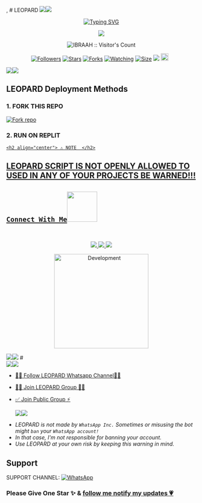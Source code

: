 , # LEOPARD 
   <a><img src='https://i.imgur.com/LyHic3i.gif'/></a><a><img src='https://i.imgur.com/LyHic3i.gif'/></a>
<p align="center">
<p align="center">
  <a href="https://git.io/typing-svg"><img src="https://readme-typing-svg.demolab.com?font=EB+Garamond&weight=800&size=28&duration=4000&pause=1000&random=false&width=435&lines=+•★⃝ LEOPARD★⃝•;MULTI-DEVICE+WHATSAPP+BOT;DEVELOPED+BY+IBRAAH+IBRAAH;RELEASED+DATE+22%2F6%2F2024." alt="Typing SVG" /></a>
 </p>
<p align="center">
<img src="https://telegra.ph/file/f0868869d3df4cb3353c3.jpg"/> 
<p align="center"><img src="https://profile-counter.glitch.me/{IBRAAH}/count.svg" alt="IBRAAH :: Visitor's Count" /></p>
<p align="center">
<a href="https://github.com/Ibraah2/LEOPARD/followers"><img title="Followers" src="https://img.shields.io/github/followers/IBRAAH?color=red&style=flat-square"></a>
<a href="https://github.com/Ibraah2/LEOPARD/stargazers/"><img title="Stars" src="https://img.shields.io/github/stars/Ibraah2/LEOPARD?color=blue&style=flat-square"></a>
<a href="https://github.com/Ibraah2/LEOPARD/network/members"><img title="Forks" src="https://img.shields.io/github/forks/Ibraah2/LEOPARD?color=red&style=flat-square"></a>
<a href="https://github.com/Ibraah2/LEOPARD/watchers"><img title="Watching" src="https://img.shields.io/github/watchers/Ibraah2/LEOPARD?label=Watchers&color=blue&style=flat-square"></a>
<a href="https://github.com/Ibraah2/LEOPARD/"><img title="Size" src="https://img.shields.io/github/repo-size/Ibraah2/LEOPARD?style=flat-square&color=green"></a>
<a href="https://hits.seeyoufarm.com"><img src="https://hits.seeyoufarm.com/api/count/incr/badge.svg?url=https%3A%2F%2Fgithub.com%2FIbraah2%2FLEOPARD&count_bg=%2379C83D&title_bg=%23555555&icon=probot.svg&icon_color=%2300FF6D&title=hits&edge_flat=false"/></a>
<a href="https://github.com/Ibraah2/LEOPARD/graphs/commit-activity"><img height="20" src="https://img.shields.io/badge/Maintained%3F-yes-green.svg"></a>&nbsp;&nbsp;
</p>
<p align='center'>
    </p>
<a><img src='https://i.imgur.com/LyHic3i.gif'/></a><a><img src='https://i.imgur.com/LyHic3i.gif'/></a>
<p align="center">

 ## LEOPARD Deployment Methods

### 1. FORK THIS REPO

<a href='https://github.com/Ibraah2/LEOPARD/fork' target="_blank"><img alt='Fork repo' src='https://img.shields.io/badge/Fork This Repo-black?style=for-the-badge&logo=git&logoColor=white'/></a>

### 2. RUN ON REPLIT
<p align="centre">
<a href="https://replit.com/@yohmkuu3148/Pairing-LEOPARD"

    <h2 align="center"> ⚠️ NOTE  </h2>
## LEOPARD SCRIPT IS NOT OPENLY ALLOWED TO USED IN ANY OF YOUR PROJECTS BE WARNED!!! 

## ```Connect With Me```<img src="https://github.com/0xIbraah2/0xIbraah2/raw/main/assets/mdImages/handshake.gif" width ="80"></h1> 
 <br> 
<p align="center">
<a href="https://wa.me/254702302770"><img src="?style=for-the-badge&logo=whatsapp&logoColor=white" />
<a href="https://whatsapp.com/channel/0029Vabz7vUJ3jutx2fNsf2P"><img src="https://img.shields.io/badge/Join Official Channel-25D366?style=for-the-badge&logo=whatsapp&logoColor=white" />
<a href="https://t.me/ibraah_ke"><img src="https://img.shields.io/badge/Telegram-0088cc?style=for-the-badge&logo=telegram&logoColor=white" /><br>
<p align="center">
<img alt="Development" width="250" src="https://media2.giphy.com/media/W9tBvzTXkQopi/giphy.gif?cid=6c09b952xu6syi1fyqfyc04wcfk0qvqe8fd7sop136zxfjyn&ep=v1_internal_gif_by_id&rid=giphy.gif&ct=g" /> </p>
<a><img src='https://i.imgur.com/LyHic3i.gif'/></a><a><img src='https://i.imgur.com/LyHic3i.gif'/></a>
# 

<br>
<a><img src='https://i.imgur.com/LyHic3i.gif'/></a><a><img src='https://i.imgur.com/LyHic3i.gif'/></a>

* [🧑‍💻 Follow LEOPARD Whatsapp Channel🧑‍💻](https://whatsapp.com/channel/0029Vabz7vUJ3jutx2fNsf2P)

* [🧑‍💻 Join LEOPARD Group 🧑‍💻](https://t.me/ibraah_ke)

* [✅ Join Public Group ⚡](https://whatsapp.com/channel/0029Vabz7vUJ3jutx2fNsf2P)

  <a><img src='https://i.imgur.com/LyHic3i.gif'/></a><a><img src='https://i.imgur.com/LyHic3i.gif'/></a>
  

- *LEOPARD is not made by `WhatsApp Inc.` Sometimes or misusing the bot might `ban` your `WhatsApp account!`*
- *In that case, I'm not responsible for banning your account.*
- *Use LEOPARD at your own risk by keeping this warning in mind.*

## Support

SUPPORT CHANNEL: <a href="[https://whatsapp.com/channel/0029Vabz7vUJ3jutx2fNsf2P)"><img alt="WhatsApp" src="https://img.shields.io/badge/WhatsApp-25D366?style=for-the-badge&logo=whatsapp&logoColor=white"/></a>


### Please Give One Star ✨ & [follow me notify my updates 💗](https://github.com/Ibraah2/LEOPARD)

